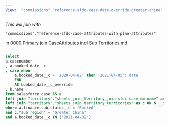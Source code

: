 ```yaml
---
View: '"commissions"."reference-sfdc-case-date-override-greater-china"'
---
```


_This will join with_

`"commissions"."reference-sfdc-case-attributes-with-plan-attributes"`

in [0000 Primary join CaseAttributes incl Sub Territories.md](https://github.com/pratikshr/ISCSalesOps/blob/533b60e2f654d15368dd712baca3c427f1190b43/SFDC%20Case%20Bookings/Ref%20Join%20Tables/0000%20Plan%20Rules/0000%20Primary%20join%20CaseAttributes%20incl%20Sub%20Territories.md)

```sql

select
a.casenumber
, a.booked_date__c
, case when
    a.booked_date__c = '2020-04-02' then '2021-04-05'::date
    END
    AS booked_date__c_override
, b.name
from salesforce_case AS a
left join "territory"."sheets_join_territory_join sfdc case dm name" as b ON a.dm__c = b.__dm__c
left join "territory"."sheets_join_territory_territories" as c ON b.__sub_territory_id = c.id
where a.finance_sub_status__c = 'Booked'
and c."sub region" = 'Greater China'
and a.booked_date__c IN ('2021-04-02')
```
